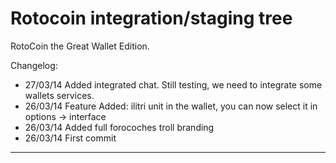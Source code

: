 Rotocoin integration/staging tree
================================

RotoCoin the Great Wallet Edition.

Changelog:


- 27/03/14 Added integrated chat. Still testing, we need to integrate some wallets services.
- 26/03/14 Feature Added: ilitri unit in the wallet, you can now select it in options -> interface
- 26/03/14 Added full forocoches troll branding
- 26/03/14 First commit

***
